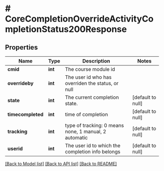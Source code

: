 # # CoreCompletionOverrideActivityCompletionStatus200Response

## Properties

Name | Type | Description | Notes
------------ | ------------- | ------------- | -------------
**cmid** | **int** | The course module id |
**overrideby** | **int** | The user id who has overriden the status, or null |
**state** | **int** | The current completion state. | [default to null]
**timecompleted** | **int** | time of completion | [default to null]
**tracking** | **int** | type of tracking:                                                                     0 means none, 1 manual, 2 automatic | [default to null]
**userid** | **int** | The user id to which the completion info belongs | [default to null]

[[Back to Model list]](../../README.md#models) [[Back to API list]](../../README.md#endpoints) [[Back to README]](../../README.md)
